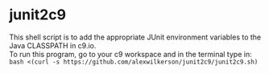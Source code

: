 # junit2c9
This shell script is to add the appropriate JUnit environment variables to the Java CLASSPATH in c9.io.  
To run this program, go to your c9 workspace and in the terminal type in: `bash <(curl -s
https://github.com/alexwilkerson/junit2c9/junit2c9.sh)`
